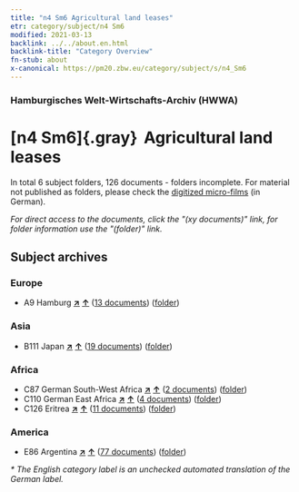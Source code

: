 ```yaml
---
title: "n4 Sm6 Agricultural land leases"
etr: category/subject/n4 Sm6
modified: 2021-03-13
backlink: ../../about.en.html
backlink-title: "Category Overview"
fn-stub: about
x-canonical: https://pm20.zbw.eu/category/subject/s/n4_Sm6
---
```


### Hamburgisches Welt-Wirtschafts-Archiv (HWWA)
# [n4 Sm6]{.gray}&#8201; Agricultural land leases&#160; 





In total 6 subject folders, 126 documents - folders incomplete.
For material not published as folders, please check the [digitized micro-films](/film/h1_sh.de.html) (in German).

_For direct access to the documents, click the "(xy documents)" link, for folder information use the "(folder)" link._

## Subject archives



### Europe

- A9 Hamburg [**&nearr;**](../../../geo/i/140905/about.en.html "Hamburg (all folders)") [**&uarr;**](../../../geo/about.en.html#A9 "Country category system") (<a href="https://pm20.zbw.eu/dfgview/sh/140905,145054" title="about: Hamburg : Agricultural land leases" target="_blank">13 documents</a>) ([folder](../../../../folder/sh/1409xx/140905/1450xx/145054/about.en.html))

### Asia

- B111 Japan [**&nearr;**](../../../geo/i/141272/about.en.html "Japan (all folders)") [**&uarr;**](../../../geo/about.en.html#B111 "Country category system") (<a href="https://pm20.zbw.eu/dfgview/sh/141272,145054" title="about: Japan : Agricultural land leases" target="_blank">19 documents</a>) ([folder](../../../../folder/sh/1412xx/141272/1450xx/145054/about.en.html))

### Africa

- C87 German South-West Africa [**&nearr;**](../../../geo/i/141450/about.en.html "German South-West Africa (all folders)") [**&uarr;**](../../../geo/about.en.html#C87 "Country category system") (<a href="https://pm20.zbw.eu/dfgview/sh/141450,145054" title="about: German South-West Africa : Agricultural land leases" target="_blank">2 documents</a>) ([folder](../../../../folder/sh/1414xx/141450/1450xx/145054/about.en.html))
- C110 German East Africa [**&nearr;**](../../../geo/i/141471/about.en.html "German East Africa (all folders)") [**&uarr;**](../../../geo/about.en.html#C110 "Country category system") (<a href="https://pm20.zbw.eu/dfgview/sh/141471,145054" title="about: German East Africa : Agricultural land leases" target="_blank">4 documents</a>) ([folder](../../../../folder/sh/1414xx/141471/1450xx/145054/about.en.html))
- C126 Eritrea [**&nearr;**](../../../geo/i/141483/about.en.html "Eritrea (all folders)") [**&uarr;**](../../../geo/about.en.html#C126 "Country category system") (<a href="https://pm20.zbw.eu/dfgview/sh/141483,145054" title="about: Eritrea : Agricultural land leases" target="_blank">11 documents</a>) ([folder](../../../../folder/sh/1414xx/141483/1450xx/145054/about.en.html))

### America

- E86 Argentina [**&nearr;**](../../../geo/i/141692/about.en.html "Argentina (all folders)") [**&uarr;**](../../../geo/about.en.html#E86 "Country category system") (<a href="https://pm20.zbw.eu/dfgview/sh/141692,145054" title="about: Argentina : Agricultural land leases" target="_blank">77 documents</a>) ([folder](../../../../folder/sh/1416xx/141692/1450xx/145054/about.en.html))


_* The English category label is an unchecked automated translation of the German label._

